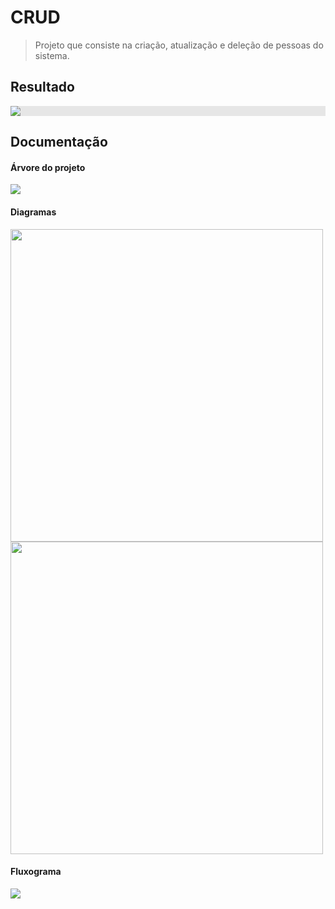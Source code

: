 # CRUD 

> Projeto que consiste na criação, atualização e deleção de pessoas do sistema. 

## Resultado
<img style="display: block;-webkit-user-select: none;margin: auto;background-color: hsl(0, 0%, 90%);" src="https://i.imgur.com/tbXjny9.gif">

## Documentação
#### Árvore do projeto
<img src= "https://i.ibb.co/YT2ZY6k/m-Diagram-Img.png">

#### Diagramas

<img src= "https://i.ibb.co/LNjV7r2/m-Enum-Diagram.png" height= 500>
<img src= "https://i.ibb.co/RyvGLjf/m-Models-Diagram.png" height= 500>

#### Fluxograma
<img src= "https://i.ibb.co/C6z5zy6/m-Flow-Diagram.png">


